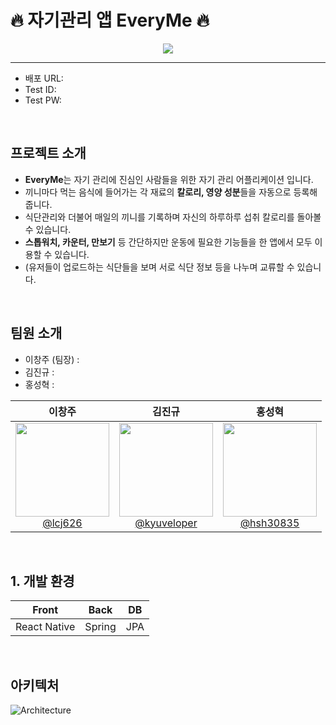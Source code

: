 # :fire: 자기관리 앱 EveryMe :fire:

<p align="center">
  <img src="https://github.com/kyuveloper/final_project-every_me/assets/146961238/984c7cd1-961c-4815-9c7c-2615bc165bfe">
</p>

---

- 배포 URL:
- Test ID:
- Test PW:

<br>

## 프로젝트 소개

- **EveryMe**는 자기 관리에 진심인 사람들을 위한 자기 관리 어플리케이션 입니다.
- 끼니마다 먹는 음식에 들어가는 각 재료의 **칼로리, 영양 성분**들을 자동으로 등록해줍니다.
- 식단관리와 더불어 매일의 끼니를 기록하며 자신의 하루하루 섭취 칼로리를 돌아볼 수 있습니다.
- **스톱워치, 카운터, 만보기** 등 간단하지만 운동에 필요한 기능들을 한 앱에서 모두 이용할 수 있습니다.
- (유저들이 업로드하는 식단들을 보며 서로 식단 정보 등을 나누며 교류할 수 있습니다.

<br>

## 팀원 소개

- 이창주 (팀장) :
- 김진규 :
- 홍성혁 : 

<div align="center">


| **이창주** | **김진규** | **홍성혁** |
| :------: |  :------: | :------: |
| [<img src="https://github.com/guro-project/final_project_every-me_screen/assets/146961238/3b06a97d-9718-4c19-8ee5-7e21f9ccec68" height=150 width=150> <br/> @lcj626](https://github.com/lcj626) | [<img src="https://github.com/guro-project/.github/assets/146961238/690bef73-6f47-45ea-80a3-c1e2a61b9c36" height=150 width=150> <br/> @kyuveloper](https://github.com/kyuveloper) | [<img src="https://github.com/guro-project/.github/assets/146961238/f3b73801-a2ca-4f5c-a7e6-04a450046a8a" height=150 width=150> <br/> @hsh30835](https://github.com/hsh30835) |

</div>

<br>

## 1. 개발 환경

| **Front** | **Back** | **DB** |
| :------: | :------: | :------: |
| React Native | Spring | JPA |

<br>

## 아키텍처

![Architecture](https://github.com/kyuveloper/final_project-every_me/assets/146961238/4e93fbc5-f710-4ccf-82ff-c03b8715072f)
